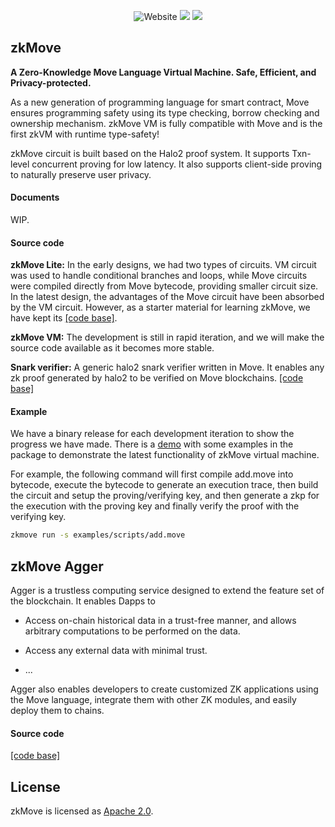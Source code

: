 <p align="center">
    <img alt="Website" src="https://img.shields.io/website?down_message=offline&label=zkmove.net&up_message=online&url=https%3A%2F%2Fzkmove.net">
    <a href="https://discord.gg/d6yMS2yycq"><img src="https://img.shields.io/discord/907903191788683304?logo=discord"/></a>
    <a href="https://twitter.com/zkmove"><img src="https://img.shields.io/twitter/follow/zkmove?style=social"/></a>
</p>

## zkMove

**A Zero-Knowledge Move Language Virtual Machine. Safe, Efficient, and Privacy-protected.**

As a new generation of programming language for smart contract, Move ensures programming safety using its type checking, borrow checking and ownership mechanism. zkMove VM is fully compatible with Move and is the first zkVM with runtime type-safety!

zkMove circuit is built based on the Halo2 proof system. It supports Txn-level concurrent proving for low latency. It also supports client-side proving to naturally preserve user privacy.

#### Documents

WIP.

#### Source code

**zkMove Lite:** In the early designs, we had two types of circuits. VM circuit was used to handle conditional branches and loops, while Move circuits were compiled directly from Move bytecode, providing smaller circuit size. In the latest design, the advantages of the Move circuit have been absorbed by the VM circuit. However, as a starter material for learning zkMove, we have kept its [[code base]](https://github.com/young-rocks/zkmove-lite).

**zkMove VM:** The development is still in rapid iteration, and we will make the source code available as it becomes more stable.

**Snark verifier:** A generic halo2 snark verifier written in Move. It enables any zk proof generated by halo2 to be verified on Move blockchains. [[code base]](https://github.com/young-rocks/halo2-verifier.move)

#### Example

We have a binary release for each development iteration to show the progress we have made. There is a [demo](./demo/README.md) with some examples in the package to demonstrate the latest functionality of zkMove virtual machine.

For example, the following command will first compile add.move into bytecode, execute the bytecode to generate an execution trace, then build the circuit and setup the proving/verifying key, and then generate a zkp for the execution with the proving key and finally verify the proof with the verifying key.

```bash
zkmove run -s examples/scripts/add.move
```


## zkMove Agger

Agger is a trustless computing service designed to extend the feature set of the blockchain. It enables Dapps to 

- Access on-chain historical data in a trust-free manner, and allows arbitrary computations to be performed on the data.

- Access any external data with minimal trust.
- ...

Agger also enables developers to create customized ZK applications using the Move language, integrate them with other ZK modules, and easily deploy them to chains.




#### Source code
[[code base]](https://github.com/young-rocks/agger)



## License

zkMove is licensed as [Apache 2.0](./LICENSE).

